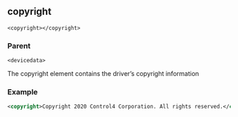 ## copyright

`<copyright></copyright>`


### Parent

`<devicedata>`


The copyright element contains the driver’s copyright information


### Example

```xml
<copyright>Copyright 2020 Control4 Corporation. All rights reserved.</copyright>
```
